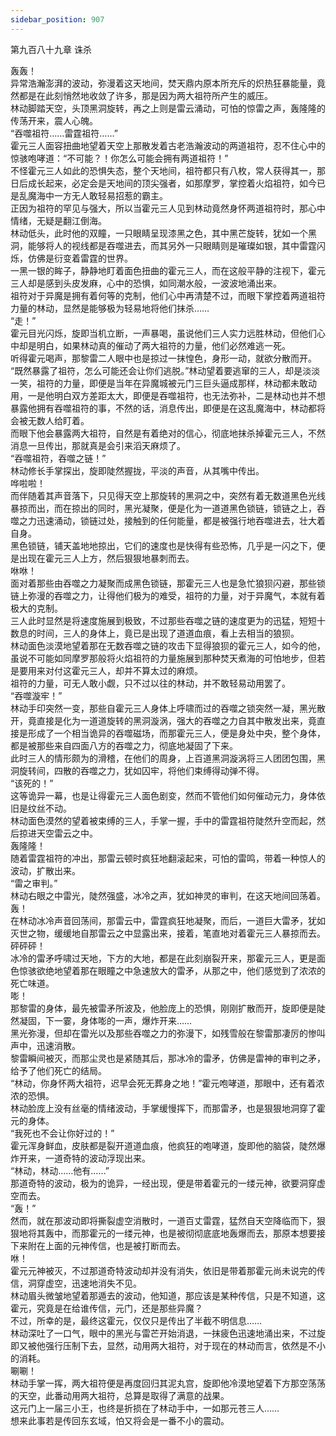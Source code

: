 ```yaml
---
sidebar_position: 907
---
```

 第九百八十九章 诛杀


轰轰！  
异常浩瀚澎湃的波动，弥漫着这天地间，焚天鼎内原本所充斥的炽热狂暴能量，竟然都是在此刻悄然地收敛了许多，那是因为两大祖符所产生的威压。  
林动脚踏天空，头顶黑洞旋转，再之上则是雷云涌动，可怕的惊雷之声，轰隆隆的传荡开来，震人心魄。  
“吞噬祖符……雷霆祖符……”  
霍元三人面容扭曲地望着天空上那散发着古老浩瀚波动的两道祖符，忍不住心中的惊骇咆哮道：“不可能？！你怎么可能会拥有两道祖符！”  
不怪霍元三人如此的恐惧失态，整个天地间，祖符都只有八枚，常人获得其一，那日后成长起来，必定会是天地间的顶尖强者，如那摩罗，掌控着火焰祖符，如今已是乱魔海中一方无人敢轻易招惹的霸主。  
正因为祖符的罕见与强大，所以当霍元三人见到林动竟然身怀两道祖符时，那心中情绪，无疑是翻江倒海。  
林动低头，此时他的双瞳，一只眼睛呈现漆黑之色，其中黑芒旋转，犹如一个黑洞，能够将人的视线都是吞噬进去，而其另外一只眼睛则是璀璨如银，其中雷霆闪烁，仿佛是衍变着雷霆的世界。  
一黑一银的眸子，静静地盯着面色扭曲的霍元三人，而在这般平静的注视下，霍元三人却是感到头皮发麻，心中的恐惧，如同潮水般，一波波地涌出来。  
祖符对于异魔是拥有着何等的克制，他们心中再清楚不过，而眼下掌控着两道祖符力量的林动，显然是能够极为轻易地将他们抹杀……  
“走！”  
霍元目光闪烁，旋即当机立断，一声暴喝，虽说他们三人实力远胜林动，但他们心中却是明白，如果林动真的催动了两大祖符的力量，他们必然难逃一死。  
听得霍元喝声，那黎雷二人眼中也是掠过一抹惶色，身形一动，就欲分散而开。  
“既然暴露了祖符，怎么可能还会让你们逃脱。”林动望着要逃窜的三人，却是淡淡一笑，祖符的力量，即便是当年在异魔城被元门三巨头逼成那样，林动都未敢动用，一是他明白双方差距太大，即便是吞噬祖符，也无法弥补，二是林动也并不想暴露他拥有吞噬祖符的事，不然的话，消息传出，即便是在这乱魔海中，林动都将会被无数人给盯着。  
而眼下他会暴露两大祖符，自然是有着绝对的信心，彻底地抹杀掉霍元三人，不然消息一旦传出，那就真是会引来滔天麻烦了。  
“吞噬祖符，吞噬之链！”  
林动修长手掌探出，旋即陡然握拢，平淡的声音，从其嘴中传出。  
哗啦啦！  
而伴随着其声音落下，只见得天空上那旋转的黑洞之中，突然有着无数道黑色光线暴掠而出，而在掠出的同时，黑光凝聚，便是化为一道道黑色锁链，锁链之上，吞噬之力迅速涌动，锁链过处，接触到的任何能量，都是被强行地吞噬进去，壮大着自身。  
黑色锁链，铺天盖地地掠出，它们的速度也是快得有些恐怖，几乎是一闪之下，便是出现在霍元三人上方，然后狠狠地暴刺而去。  
咻咻！  
面对着那些由吞噬之力凝聚而成黑色锁链，那霍元三人也是急忙狼狈闪避，那些锁链上弥漫的吞噬之力，让得他们极为的难受，祖符的力量，对于异魔气，本就有着极大的克制。  
三人此时显然是将速度施展到极致，不过那些吞噬之链的速度更为的迅猛，短短十数息的时间，三人的身体上，竟已是出现了道道血痕，看上去相当的狼狈。  
林动面色淡漠地望着那在无数吞噬之链的攻击下显得狼狈的霍元三人，如今的他，虽说不可能如同摩罗那般将火焰祖符的力量施展到那种焚天煮海的可怕地步，但若是要用来对付这霍元三人，却并不算太过的麻烦。  
祖符的力量，可无人敢小觑，只不过以往的林动，并不敢轻易动用罢了。  
“吞噬漩牢！”  
林动手印突然一变，那些自霍元三人身体上呼啸而过的吞噬之锁突然一凝，黑光散开，竟直接是化为一道道旋转的黑洞漩涡，强大的吞噬之力自其中散发出来，竟直接是形成了一个相当诡异的吞噬磁场，而那霍元三人，便是身处中央，整个身体，都是被那些来自四面八方的吞噬之力，彻底地凝固了下来。  
此时三人的情形颇为的滑稽，在他们的周身，上百道黑洞漩涡将三人团团包围，黑洞旋转间，四散的吞噬之力，犹如囚牢，将他们束缚得动弹不得。  
“该死的！”  
这等诡异一幕，也是让得霍元三人面色剧变，然而不管他们如何催动元力，身体依旧是纹丝不动。  
林动面色漠然的望着被束缚的三人，手掌一握，手中的雷霆祖符陡然升空而起，然后掠进天空雷云之中。  
轰隆隆！  
随着雷霆祖符的冲出，那雷云顿时疯狂地翻滚起来，可怕的雷鸣，带着一种惊人的波动，扩散出来。  
“雷之审判。”  
林动右眼之中雷光，陡然强盛，冰冷之声，犹如神灵的审判，在这天地间回荡着。  
轰！  
在林动冰冷声音回荡间，那雷云中，雷霆疯狂地凝聚，而后，一道巨大雷矛，犹如灭世之物，缓缓地自那雷云之中显露出来，接着，笔直地对着霍元三人暴掠而去。  
砰砰砰！  
冰冷的雷矛呼啸过天地，下方的大地，都是在此刻崩裂开来，那霍元三人，更是面色惊骇欲绝地望着那在眼瞳之中急速放大的雷矛，从那之中，他们感觉到了浓浓的死亡味道。  
嘭！  
那黎雷的身体，最先被雷矛所波及，他脸庞上的恐惧，刚刚扩散而开，旋即便是陡然凝固，下一霎，身体嘭的一声，爆炸开来……  
黑光弥漫，但却在雷光以及那些吞噬之力的弥漫下，如残雪般在黎雷那凄厉的惨叫声中，迅速消散。  
黎雷瞬间被灭，而那尘灵也是紧随其后，那冰冷的雷矛，仿佛是雷神的审判之矛，给予了他们死亡的结局。  
“林动，你身怀两大祖符，迟早会死无葬身之地！”霍元咆哮道，那眼中，还有着浓浓的恐惧。  
林动脸庞上没有丝毫的情绪波动，手掌缓慢挥下，而那雷矛，也是狠狠地洞穿了霍元的身体。  
“我死也不会让你好过的！”  
霍元浑身鲜血，皮肤都是裂开道道血痕，他疯狂的咆哮道，旋即他的脑袋，陡然爆炸开来，一道奇特的波动浮现出来。  
“林动，林动……他有……”  
那道奇特的波动，极为的诡异，一经出现，便是带着霍元的一缕元神，欲要洞穿虚空而去。  
“轰！”  
然而，就在那波动即将撕裂虚空消散时，一道百丈雷霆，猛然自天空降临而下，狠狠地将其轰中，而那霍元的一缕元神，也是被彻彻底底地轰爆而去，那原本想要接下来附在上面的元神传信，也是被打断而去。  
咻！  
霍元元神被灭，不过那道奇特波动却并没有消失，依旧是带着那霍元尚未说完的传信，洞穿虚空，迅速地消失不见。  
林动眉头微皱地望着那遁去的波动，他知道，那应该是某种传信，只是不知道，这霍元，究竟是在给谁传信，元门，还是那些异魔？  
不过，所幸的是，最终这霍元，仅仅只是传出了半截不明信息……  
林动深吐了一口气，眼中的黑光与雷芒开始消退，一抹疲色迅速地涌出来，不过旋即又被他强行压制下去，显然，动用两大祖符，对于现在的林动而言，依然是不小的消耗。  
唰唰！  
林动手掌一挥，两大祖符便是再度回归其泥丸宫，旋即他冷漠地望着下方那空荡荡的天空，此番动用两大祖符，总算是取得了满意的战果。  
这元门上一届三小王，也终是折损在了林动手中，一如那元苍三人……  
想来此事若是传回东玄域，怕又将会是一番不小的震动。  
  
  
